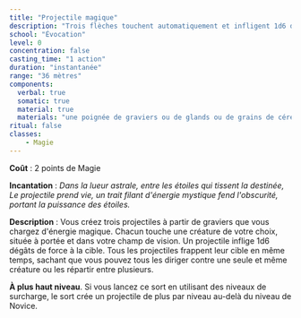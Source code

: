 ```yaml
---
title: "Projectile magique"
description: "Trois flèches touchent automatiquement et infligent 1d6 dégâts."
school: "Évocation"
level: 0
concentration: false
casting_time: "1 action"
duration: "instantanée"
range: "36 mètres"
components:
  verbal: true
  somatic: true
  material: true
  materials: "une poignée de graviers ou de glands ou de grains de céréales "
ritual: false
classes:
    - Magie
---
```

**Coût** : 2 points de Magie  

**Incantation** : *Dans la lueur astrale, entre les étoiles qui tissent la destinée,*   
*Le projectile prend vie, un trait filant d'énergie mystique fend l'obscurité, portant la puissance des étoiles.*    

**Description** : Vous créez trois projectiles à partir de graviers que vous chargez d'énergie magique. Chacun touche une créature de votre choix, située à portée et dans votre champ de vision. Un projectile inflige 1d6 dégâts de force à la cible. Tous les projectiles frappent leur cible en même temps, sachant que vous pouvez tous les diriger contre une seule et même créature ou les répartir entre plusieurs.   

**À plus haut niveau**. Si vous lancez ce sort en utilisant des niveaux de surcharge, le sort crée un projectile de plus par niveau au-delà du niveau de Novice.    

